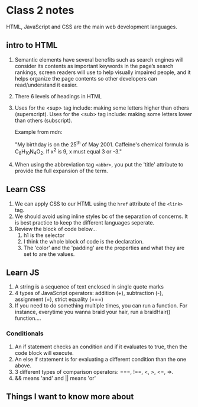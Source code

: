 # Class 2 notes

HTML, JavaScript and CSS are the main web development languages.

## intro to HTML

1. Semantic elements have several benefits such as search engines will consider its contents as important keywords in the page’s search rankings, screen readers will use to help visually impaired people, and it helps organize the page contents so other developers can read/understand it easier.
2. There 6 levels of headings in HTML
3. Uses for the \<sup> tag include: making some letters higher than others (superscript). Uses for the \<sub> tag include: making some letters lower than others (subscript).

    Example from mdn:

    "My birthday is on the 25<sup>th</sup> of May 2001.
    Caffeine's chemical formula is C<sub>8</sub>H<sub>10</sub>N<sub>4</sub>O<sub>2</sub>. If x<sup>2</sup> is 9, x must equal 3 or -3."

4. When using the abbreviation tag ```<abbr>```, you put the 'title' attribute to provide the full expansion of the term.

## Learn CSS

1. We can apply CSS to our HTML using the ```href``` attribute of the ```<link>``` tag.
2. We should avoid using inline styles bc of the separation of concerns. It is best practice to keep the different languages seperate.
3. Review the block of code below...
    1. h1 is the selector
    2. I think the whole block of code is the declaration.
    3. The 'color' and the 'padding' are the properties and what they are set to are the values.

## Learn JS

1. A string is a sequence of text enclosed in single quote marks
2. 4 types of JavaScript operators: addition (+), subtraction (-), assignment (=), strict equality (===)
3. If you need to do something multiple times, you can run a function. For instance, everytime you wanna braid your hair, run a braidHair() function....

### Conditionals

1. An if statement checks an condition and if it evaluates to true, then the code block will execute.
2. An else if statement is for evaluating a different condition than the one above.
3. 3 different types of comparison operators: ===, !==, <, >, <=, =>.
4. && means 'and' and || means 'or'

## Things I want to know more about
